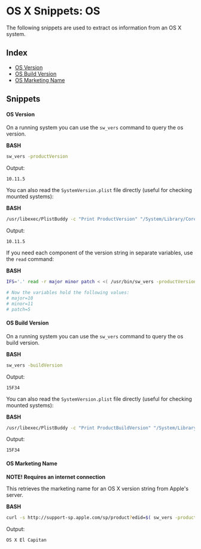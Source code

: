 # OS X Snippets: OS 

The following snippets are used to extract os information from an OS X system.

## Index

* [OS Version](https://github.com/erikberglund/Scripts/blob/master/snippets/osx_os.md#os-version)
* [OS Build Version](https://github.com/erikberglund/Scripts/blob/master/snippets/osx_os.md#os-build-version)
* [OS Marketing Name](https://github.com/erikberglund/Scripts/blob/master/snippets/osx_os.md#os-marketing-name)

## Snippets

#### OS Version

On a running system you can use the `sw_vers` command to query the os version.

**BASH**
```bash
sw_vers -productVersion
```

Output:

```console
10.11.5
```

You can also read the `SystemVersion.plist` file directly (useful for checking mounted systems):

**BASH**
```bash
/usr/libexec/PlistBuddy -c "Print ProductVersion" "/System/Library/CoreServices/SystemVersion.plist"
```

Output:

```console
10.11.5
```

If you need each component of the version string in separate variables, use the `read` command:

**BASH**
```bash
IFS='.' read -r major minor patch < <( /usr/bin/sw_vers -productVersion )

# Now the variables hold the following values:
# major=10
# minor=11
# patch=5
```

#### OS Build Version

On a running system you can use the `sw_vers` command to query the os build version.

**BASH**
```bash
sw_vers -buildVersion
```

Output:

```console
15F34
```

You can also read the `SystemVersion.plist` file directly (useful for checking mounted systems):

**BASH**
```bash
/usr/libexec/PlistBuddy -c "Print ProductBuildVersion" "/System/Library/CoreServices/SystemVersion.plist"
```

Output:

```console
15F34
```

#### OS Marketing Name

**NOTE! Requires an internet connection**

This retrieves the marketing name for an OS X version string from Apple's server.

**BASH**
```bash
curl -s http://support-sp.apple.com/sp/product?edid=$( sw_vers -productVersion ) | xpath '/root/configCode/text()' 2>/dev/null
```

Output:

```console
OS X El Capitan
```
